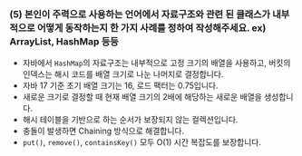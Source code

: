 ### (5) 본인이 주력으로 사용하는 언어에서 자료구조와 관련 된 클래스가 내부적으로 어떻게 동작하는지 한 가지 사례를 정하여 작성해주세요. ex) ArrayList, HashMap 등등

- 자바에서 `HashMap`의 자료구조는 내부적으로 고정 크기의 배열을 사용하고, 버킷의 인덱스는 해시 코드를 배열 크기로 나눈 나머지로 결정합니다.
- 자바 17 기준 초기 배열 크기는 16, 로드 팩터는 0.75입니다.
- 새로운 크기로 결정할 때 현재 배열 크기의 2배에 해당하는 새로운 배열을 생성합니다.
- 해시 테이블을 기반으로 하는 순서가 보장되지 않는 컬렉션입니다.
- 충돌이 발생하면 Chaining 방식으로 해결합니다.
- `put()`, `remove()`, `containsKey()` 모두 O(1) 시간 복잡도를 보장합니다.